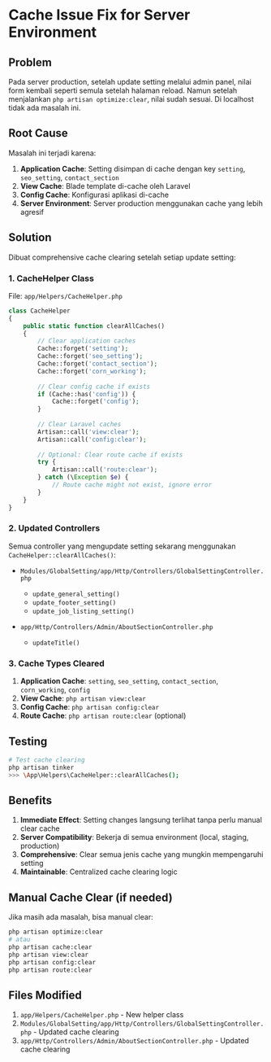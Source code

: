 # Cache Issue Fix for Server Environment

## Problem
Pada server production, setelah update setting melalui admin panel, nilai form kembali seperti semula setelah halaman reload. Namun setelah menjalankan `php artisan optimize:clear`, nilai sudah sesuai. Di localhost tidak ada masalah ini.

## Root Cause
Masalah ini terjadi karena:
1. **Application Cache**: Setting disimpan di cache dengan key `setting`, `seo_setting`, `contact_section`
2. **View Cache**: Blade template di-cache oleh Laravel
3. **Config Cache**: Konfigurasi aplikasi di-cache
4. **Server Environment**: Server production menggunakan cache yang lebih agresif

## Solution
Dibuat comprehensive cache clearing setelah setiap update setting:

### 1. CacheHelper Class
File: `app/Helpers/CacheHelper.php`

```php
class CacheHelper
{
    public static function clearAllCaches()
    {
        // Clear application caches
        Cache::forget('setting');
        Cache::forget('seo_setting');
        Cache::forget('contact_section');
        Cache::forget('corn_working');
        
        // Clear config cache if exists
        if (Cache::has('config')) {
            Cache::forget('config');
        }
        
        // Clear Laravel caches
        Artisan::call('view:clear');
        Artisan::call('config:clear');
        
        // Optional: Clear route cache if exists
        try {
            Artisan::call('route:clear');
        } catch (\Exception $e) {
            // Route cache might not exist, ignore error
        }
    }
}
```

### 2. Updated Controllers
Semua controller yang mengupdate setting sekarang menggunakan `CacheHelper::clearAllCaches()`:

- `Modules/GlobalSetting/app/Http/Controllers/GlobalSettingController.php`
  - `update_general_setting()`
  - `update_footer_setting()`
  - `update_job_listing_setting()`

- `app/Http/Controllers/Admin/AboutSectionController.php`
  - `updateTitle()`

### 3. Cache Types Cleared
1. **Application Cache**: `setting`, `seo_setting`, `contact_section`, `corn_working`, `config`
2. **View Cache**: `php artisan view:clear`
3. **Config Cache**: `php artisan config:clear`
4. **Route Cache**: `php artisan route:clear` (optional)

## Testing
```bash
# Test cache clearing
php artisan tinker
>>> \App\Helpers\CacheHelper::clearAllCaches();
```

## Benefits
1. **Immediate Effect**: Setting changes langsung terlihat tanpa perlu manual clear cache
2. **Server Compatibility**: Bekerja di semua environment (local, staging, production)
3. **Comprehensive**: Clear semua jenis cache yang mungkin mempengaruhi setting
4. **Maintainable**: Centralized cache clearing logic

## Manual Cache Clear (if needed)
Jika masih ada masalah, bisa manual clear:
```bash
php artisan optimize:clear
# atau
php artisan cache:clear
php artisan view:clear
php artisan config:clear
php artisan route:clear
```

## Files Modified
1. `app/Helpers/CacheHelper.php` - New helper class
2. `Modules/GlobalSetting/app/Http/Controllers/GlobalSettingController.php` - Updated cache clearing
3. `app/Http/Controllers/Admin/AboutSectionController.php` - Updated cache clearing
